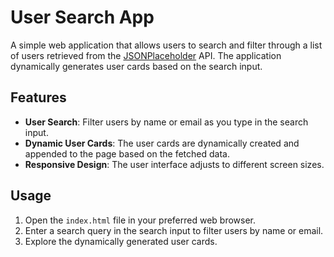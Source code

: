 # User Search App

A simple web application that allows users to search and filter through a list of users retrieved from the [JSONPlaceholder](https://jsonplaceholder.typicode.com/) API. The application dynamically generates user cards based on the search input.

## Features

- **User Search**: Filter users by name or email as you type in the search input.
- **Dynamic User Cards**: The user cards are dynamically created and appended to the page based on the fetched data.
- **Responsive Design**: The user interface adjusts to different screen sizes.

## Usage

1. Open the `index.html` file in your preferred web browser.
2. Enter a search query in the search input to filter users by name or email.
3. Explore the dynamically generated user cards.

